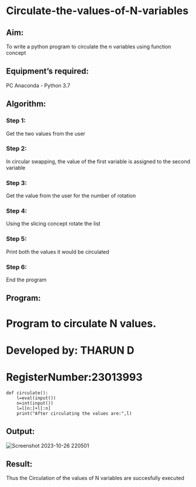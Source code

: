 # Circulate-the-values-of-N-variables
## Aim:
To write a python program to circulate the n variables using function concept
## Equipment’s required:
PC
Anaconda - Python 3.7
## Algorithm: 
### Step 1: 
Get the two values from the user

### Step 2: 
In circular swapping, the value of the first variable is assigned to the second variable

### Step 3: 
Get the value from the user for the number of rotation
### Step 4: 
Using the slicing concept rotate the list

### Step 5: 
Print both the values it would be circulated

### Step 6: 
End the program

## Program:
# Program to circulate N values.
# Developed by: THARUN D 
# RegisterNumber:23013993
~~~
def circulate():
    l=eval(input())
    n=int(input())
    l=l[n:]+l[:n]
    print("After circulating the values are:",l)
~~~

## Output:
![Screenshot 2023-10-26 220501](https://github.com/THARUNDT/Circulate-the-values-of-N-variables/assets/144871537/0b0c76ed-761b-4189-9123-d70487bf284d)


## Result:
Thus the Circulation of the values of N variables are succesfully executed
